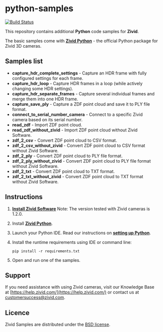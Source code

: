 # python-samples

[![Build Status](https://travis-ci.com/zivid/python-samples.svg?branch=master)](https://travis-ci.com/zivid/python-samples)

This repository contains additional **Python** code samples for **Zivid**.

The basic samples come with [**Zivid Python**](https://github.com/zivid/zivid-python) - the official Python package for Zivid 3D cameras.

## Samples list
- **capture_hdr_complete_settings** - Capture an HDR frame with fully configured settings for each frame.
- **capture_hdr_loop** - Capture HDR frames in a loop (while actively changing some HDR settings).
- **capture_hdr_separate_frames** - Capture several individual frames and merge them into one HDR frame.
- **capture_save_ply** - Capture a ZDF point cloud and save it to PLY file format.
- **connect_to_serial_number_camera** - Connect to a specific Zivid camera based on its serial number.
- **read_zdf** - Import ZDF point cloud.
- **read_zdf_without_zivid** - Import ZDF point cloud without Zivid Software.
- **zdf_2_csv** - Convert ZDF point cloud to CSV format.
- **zdf_2_csv_without_zivid** - Convert ZDF point cloud to CSV format without Zivid Software.
- **zdf_2_ply** - Convert ZDF point cloud to PLY file format.
- **zdf_2_ply_without_zivid** - Convert ZDF point cloud to PLY file format without Zivid Software.
- **zdf_2_txt** - Convert ZDF point cloud to TXT format.
- **zdf_2_txt_without_zivid** - Convert ZDF point cloud to TXT format without Zivid Software.

## Instructions

1. [**Install Zivid Software**](https://www.zivid.com/downloads)
Note: The version tested with Zivid cameras is 1.2.0.

2. Install [**Zivid Python**](https://github.com/zivid/zivid-python).

3. Launch your Python IDE. Read our instructions on [**setting up Python**](https://zivid.atlassian.net/wiki/spaces/ZividKB/pages/427556/Setting+up+Python).

4. Install the runtime requirements using IDE or command line:

       pip install -r requirements.txt

5. Open and run one of the samples.

## Support
If you need assistance with using Zivid cameras, visit our Knowledge Base at [https://help.zivid.com/](https://help.zivid.com/) or contact us at [customersuccess@zivid.com](mailto:customersuccess@zivid.com).

## Licence
Zivid Samples are distributed under the [BSD license](LICENSE).
